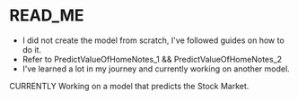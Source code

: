 # READ_ME
- I did not create the model from scratch, I've followed guides on how to do it. 
- Refer to PredictValueOfHomeNotes_1 && PredictValueOfHomeNotes_2 
- I've learned a lot in my journey and currently working on another model. 

CURRENTLY Working on a model that predicts the Stock Market.
